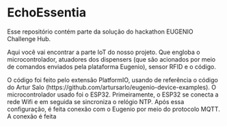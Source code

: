 # EchoEssentia
<p>Esse repositório contém parte da solução do hackathon EUGENIO Challenge Hub.</p>
<p>Aqui você vai encontrar a parte IoT do nosso projeto. Que engloba o microcontrolador, atuadores dos dispensers (que são acionados por meio de comandos enviados pela plataforma Eugenio), sensor RFID e o código.</p>
O código foi feito pelo extensão PlatformIO, usando de referência o código do Artur Salo (https://github.com/artursarlo/eugenio-device-examples).
O microcontrolador usado foi o ESP32.
Primeiramente, o ESP32 se conecta a rede Wifi e em seguida se sincroniza o relógio NTP. Após essa configuração, é feita conexão com o Eugenio por meio do protocolo MQTT.
A conexão é feita 
